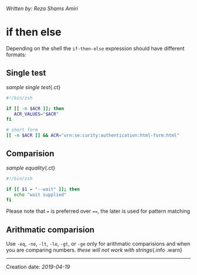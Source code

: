 _Written by: Reza Shams Amiri_
# if then else

Depending on the shell the `if-then-else` expression should have different formats:

## Single test
_sample single test_{.ct}
``` sh
#!/bin/zsh

if [[ -n $ACR ]]; then
   ACR_VALUES="$ACR"
fi

# short form
[[ -n $ACR ]] && ACR="urn:se:curity:authentication:html-form:html"
```
## Comparision
_sample equality_{.ct}
``` sh
#!/bin/zsh

if [[ $1 = "--wait" ]]; then
   echo "wait supplied"
fi
```
Please note that `=` is preferred over `==`, the later is used for pattern matching

## Arithmatic comparision
Use `-eq`, `-ne`, `-lt`, `-le`, `-gt`, or `-ge` only for arithmatic comparisions and when you are comparing numbers.
_these will not work with strings_{.info .warn}
* * *
Creation date: _2019-04-19_
